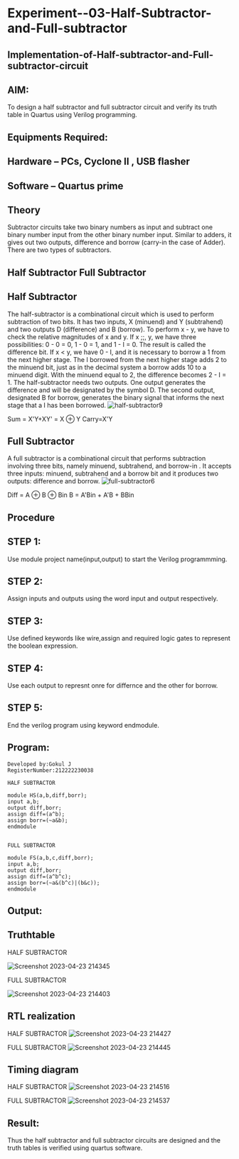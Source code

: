 # Experiment--03-Half-Subtractor-and-Full-subtractor
## Implementation-of-Half-subtractor-and-Full-subtractor-circuit
## AIM:
To design a half subtractor and full subtractor circuit and verify its truth table in Quartus using Verilog programming.

## Equipments Required:
## Hardware – PCs, Cyclone II , USB flasher
## Software – Quartus prime
## Theory
Subtractor circuits take two binary numbers as input and subtract one binary number input from the other binary number input. Similar to adders, it gives out two outputs, difference and borrow (carry-in the case of Adder). There are two types of subtractors.

## Half Subtractor Full Subtractor
## Half Subtractor
The half-subtractor is a combinational circuit which is used to perform subtraction of two bits. It has two inputs, X (minuend) and Y (subtrahend) and two outputs D (difference) and B (borrow). To perform x - y, we have to check the relative magnitudes of x and y. If x ;;, y, we have three possibilities: 0 - 0 = 0, 1 - 0 = 1, and 1 - I = 0. The result is called the difference bit. If x < y, we have 0 - I, and it is necessary to borrow a 1 from the next higher stage. The I borrowed from the next higher stage adds 2 to the minuend bit, just as in the decimal system a borrow adds 10 to a minuend digit. With the minuend equal to 2, the difference becomes 2 - I = 1. The half-subtractor needs two outputs. One output generates the difference and will be designated by the symbol D. The second output, designated B for borrow, generates the binary signal that informs the next stage that a I has been borrowed.
![half-subtractor9](https://user-images.githubusercontent.com/36288975/166112538-58c3bc7c-ee5d-4e6a-ac8d-8e8328efe27a.png)


Sum = X'Y+XY' = X ⊕ Y
Carry=X'Y

## Full Subtractor
A full subtractor is a combinational circuit that performs subtraction involving three bits, namely minuend, subtrahend, and borrow-in . It accepts three inputs: minuend, subtrahend and a borrow bit and it produces two outputs: difference and borrow. 
![full-subtractor6](https://user-images.githubusercontent.com/36288975/166112541-24c68359-3de8-4674-ae22-8272ffc385ed.png)


Diff = A ⊕ B ⊕ Bin B = A'Bin + A'B + BBin

## Procedure

## STEP 1:

Use module project name(input,output) to start the Verilog programmming.

## STEP 2: 

Assign inputs and outputs using the word input and output respectively.

## STEP 3:

Use defined keywords like wire,assign and required logic gates to represent the boolean expression.

## STEP 4: 

Use each output to represnt onre for differnce and the other for borrow.

## STEP 5: 

End the verilog program using keyword endmodule.


## Program:

```Program to design a half subtractor and full subtractor circuit and verify its truth table in quartus using Verilog programming.
Developed by:Gokul J
RegisterNumber:212222230038

HALF SUBTRACTOR  

module HS(a,b,diff,borr);
input a,b;
output diff,borr;
assign diff=(a^b);
assign borr=(~a&b);
endmodule  


FULL SUBTRACTOR  

module FS(a,b,c,diff,borr);
input a,b;
output diff,borr;
assign diff=(a^b^c);
assign borr=(~a&(b^c)|(b&c));
endmodule
```



## Output:

## Truthtable

HALF SUBTRACTOR

![Screenshot 2023-04-23 214345](https://user-images.githubusercontent.com/121165938/233851513-c4cfd6fc-82f0-448b-b779-8e460348aa10.png)

FULL SUBTRACTOR

![Screenshot 2023-04-23 214403](https://user-images.githubusercontent.com/121165938/233851533-a8afb37e-2797-469b-9c6b-2e3d8c738cb4.png)




##  RTL realization

HALF SUBTRACTOR
![Screenshot 2023-04-23 214427](https://user-images.githubusercontent.com/121165938/233851603-0c278bf5-74df-421a-b034-31543aeb97a1.png)

FULL SUBTRACTOR
![Screenshot 2023-04-23 214445](https://user-images.githubusercontent.com/121165938/233851627-d753ee3e-2ddf-4385-9600-dd254e579dc2.png)



## Timing diagram 

HALF SUBTRACTOR
![Screenshot 2023-04-23 214516](https://user-images.githubusercontent.com/121165938/233851656-4f1f0b93-6c41-4a85-b10e-35b80166a3e4.png)

FULL SUBTRACTOR
![Screenshot 2023-04-23 214537](https://user-images.githubusercontent.com/121165938/233851674-838dd04c-fb84-478b-a144-582d6e318f97.png)


## Result:
Thus the half subtractor and full subtractor circuits are designed and the truth tables is verified using quartus software.
